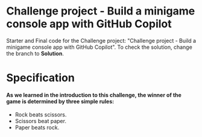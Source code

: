 # Challenge project - Build a minigame console app with GitHub Copilot

Starter and Final code for the Challenge project: "Challenge project - Build a minigame console app with GitHub Copilot". To check the solution, change the branch to **Solution**.

# Specification
#### As we learned in the introduction to this challenge, the winner of the game is determined by three simple rules:

- Rock beats scissors.
- Scissors beat paper.
- Paper beats rock.


